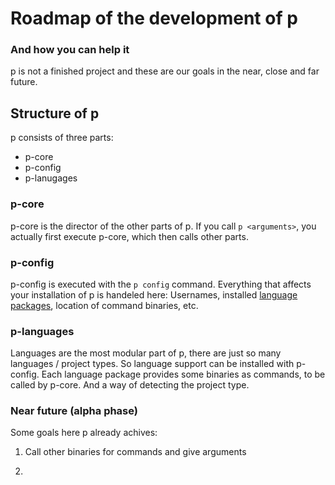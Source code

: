 # Roadmap of the development of p
### And how you can help it
p is not a finished project
and these are our goals in
the near, close and far
future.

## Structure of p
p consists of three parts:
- p-core
- p-config
- p-lanugages

### p-core
p-core is the director of the
other parts of p.
If you call `p <arguments>`,
you actually  first execute p-core,
which then calls other parts.

### p-config
p-config is executed with the `p config`
command.
Everything that affects your installation of p
is handeled here:
Usernames, installed [language packages](#p-languages),
location of command binaries, etc.

### p-languages
Languages are the most modular part of p,
there are just so many languages / project types.
So language support can be installed
with p-config.
Each language package provides some binaries
as commands, to be called by p-core.
And a way of detecting the project type.

### Near future (alpha phase)
Some goals here p already achives:

1. Call other binaries for commands and give arguments

2. 